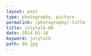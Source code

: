 ```yaml
---
layout: post
type: photography, picture
permalink: /photography/:title
title: julytalk-86
date: 2014-01-16
keyword: julytalk
path: 86.jpg
---
```



